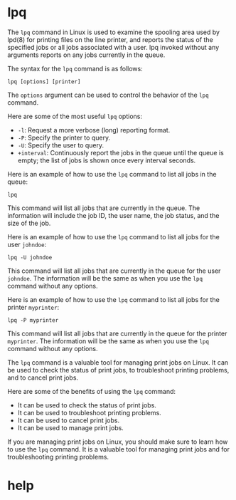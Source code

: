 # lpq

The `lpq` command in Linux is used to examine the spooling area used by lpd(8) for printing files on the line printer, and reports the status of the specified jobs or all jobs associated with a user. lpq invoked without any arguments reports on any jobs currently in the queue.

The syntax for the `lpq` command is as follows:

```
lpq [options] [printer]
```

The `options` argument can be used to control the behavior of the `lpq` command.

Here are some of the most useful `lpq` options:

* `-l`: Request a more verbose (long) reporting format.
* `-P`: Specify the printer to query.
* `-U`: Specify the user to query.
* `+interval`: Continuously report the jobs in the queue until the queue is empty; the list of jobs is shown once every interval seconds.

Here is an example of how to use the `lpq` command to list all jobs in the queue:

```
lpq
```

This command will list all jobs that are currently in the queue. The information will include the job ID, the user name, the job status, and the size of the job.

Here is an example of how to use the `lpq` command to list all jobs for the user `johndoe`:

```
lpq -U johndoe
```

This command will list all jobs that are currently in the queue for the user `johndoe`. The information will be the same as when you use the `lpq` command without any options.

Here is an example of how to use the `lpq` command to list all jobs for the printer `myprinter`:

```
lpq -P myprinter
```

This command will list all jobs that are currently in the queue for the printer `myprinter`. The information will be the same as when you use the `lpq` command without any options.

The `lpq` command is a valuable tool for managing print jobs on Linux. It can be used to check the status of print jobs, to troubleshoot printing problems, and to cancel print jobs.

Here are some of the benefits of using the `lpq` command:

* It can be used to check the status of print jobs.
* It can be used to troubleshoot printing problems.
* It can be used to cancel print jobs.
* It can be used to manage print jobs.

If you are managing print jobs on Linux, you should make sure to learn how to use the `lpq` command. It is a valuable tool for managing print jobs and for troubleshooting printing problems.




# help 

```

```
